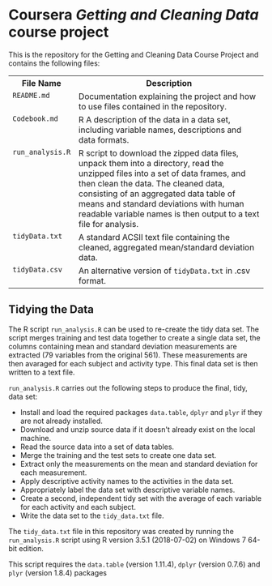 # Coursera *Getting and Cleaning Data* course project

This is the repository for the Getting and Cleaning Data Course Project and contains the following files:

<table>
<tr><th>File Name</th><th>Description</th></tr>
<tr><td valign=top><code>README.md</code></td><td>Documentation explaining the project and how to use files contained in the repository.</td></tr>
<tr><td valign=top><code>Codebook.md</code></td><td>R A description of the data in a data set, including variable names, descriptions and data formats.</td></tr>
<tr><td valign=top><code>run_analysis.R</code></td><td>R script to download the zipped data files, unpack them into a directory, read the unzipped files into a set of data frames, and then clean the data. The cleaned data, consisting of an aggregated data table of means and standard deviations with human readable variable names is then output to a text file for analysis.</td></tr>
<tr><td valign=top><code>tidyData.txt</code></td><td>A standard ACSII text file containing the cleaned, aggregated mean/standard deviation data.</td></tr>
<tr><td valign=top><code>tidyData.csv</code></td><td>An alternative version of <code>tidyData.txt</code> in .csv format.</td></tr>
</table>

## Tidying the Data <a name="tidying-data"></a>

The R script <code>run_analysis.R</code> can be used to re-create the tidy data set. The script merges training and test data together to create a single data set, the columns containing mean and standard deviation measurements are extracted (79 variables from the original 561). These measurements are then avaraged for each subject and activity type. This final data set is then written to a text file.

<code>run_analysis.R</code> carries out the following steps to produce the final, tidy, data set:

- Install and load the required packages <code>data.table</code>, <code>dplyr</code> and <code>plyr</code> if they are not already installed.
- Download and unzip source data if it doesn't already exist on the local machine.
- Read the source data into a set of data tables.
- Merge the training and the test sets to create one data set.
- Extract only the measurements on the mean and standard deviation for each measurement.
- Apply descriptive activity names to the activities in the data set.
- Appropriately label the data set with descriptive variable names.
- Create a second, independent tidy set with the average of each variable for each activity and each subject.
- Write the data set to the <code>tidy_data.txt</code> file.

The `tidy_data.txt` file in this repository was created by running the `run_analysis.R` script using R version 3.5.1 (2018-07-02) on Windows 7 64-bit edition.

This script requires the <code>data.table</code> (version 1.11.4), <code>dplyr</code> (version 0.7.6) and <code>plyr</code> (version 1.8.4) packages
